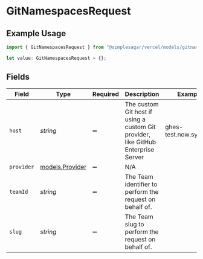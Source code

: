 # GitNamespacesRequest

## Example Usage

```typescript
import { GitNamespacesRequest } from "@simplesagar/vercel/models/gitnamespacesop.js";

let value: GitNamespacesRequest = {};
```

## Fields

| Field                                                                             | Type                                                                              | Required                                                                          | Description                                                                       | Example                                                                           |
| --------------------------------------------------------------------------------- | --------------------------------------------------------------------------------- | --------------------------------------------------------------------------------- | --------------------------------------------------------------------------------- | --------------------------------------------------------------------------------- |
| `host`                                                                            | *string*                                                                          | :heavy_minus_sign:                                                                | The custom Git host if using a custom Git provider, like GitHub Enterprise Server | ghes-test.now.systems                                                             |
| `provider`                                                                        | [models.Provider](../models/provider.md)                                          | :heavy_minus_sign:                                                                | N/A                                                                               |                                                                                   |
| `teamId`                                                                          | *string*                                                                          | :heavy_minus_sign:                                                                | The Team identifier to perform the request on behalf of.                          |                                                                                   |
| `slug`                                                                            | *string*                                                                          | :heavy_minus_sign:                                                                | The Team slug to perform the request on behalf of.                                |                                                                                   |